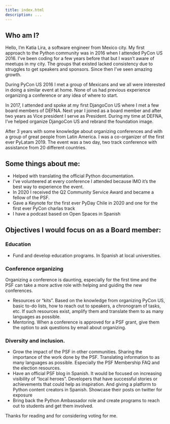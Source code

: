 ```yaml
---
title: index.html
description: ...
---
```


## Who am I?


Hello, I’m Katia Lira, a software engineer from Mexico city. My first approach to the Python community was in 2016 when I attended PyCon US 2016\. I’ve been coding for a few years before that but I wasn’t aware of meetups in my city. The groups that existed lacked consistency due to struggles to get speakers and sponsors. Since then I’ve seen amazing growth.


During PyCon US 2016 I met a group of Mexicans and we all were interested in doing a similar event at home. None of us had previous experience organizing a conference or any idea of where to start. 


In 2017, I attended and spoke at my first DjangoCon US where I met a few board members of DEFNA. Next year I joined as a board member and after two years as Vice president I serve as President. During my time at DEFNA, I’ve helped organize DjangoCon US and rebrand the foundation image.


After 3 years with some knowledge about organizing conferences and with a group of great people from Latin America. I was a co\-organizer of the first ever PyLatam 2019\. The event was a two day, two track conference with assistance from 20 different countries. 


## Some things about me:


* Helped with translating the official Python documentation.
* I’ve volunteered at every conference I attended because IMO it’s the best way to experience the event.
* In 2020 I received the Q2 Community Service Award and became a fellow of the PSF.
* Gave a Keynote for the first ever PyDay Chile in 2020 and one for the first ever PyCon charlas track
* I have a podcast based on Open Spaces in Spanish


## Objectives I would focus on as a Board member:


### Education


* Fund and develop education programs. In Spanish at local universities.


### Conference organizing


Organizing a conference is daunting, especially for the first time and the PSF can take a more active role with helping and guiding the new conferences. 


* Resources or “kits”. Based on the knowledge from organizing PyCon US, basic to\-do lists, how to reach out to speakers, a chronogram of tasks, etc. If such resources exist, amplify them and translate them to as many languages as possible.
* Mentoring. When a conference is approved for a PSF grant, give them the option to ask questions by email about organizing.


### Diversity and inclusion.


* Grow the impact of the PSF in other communities. Sharing the importance of the work done by the PSF. Translating information to as many languages as possible. Especially the PSF Membership FAQ and the election resources.
* Have an official PSF blog in Spanish. It would be focused on increasing visibility of “local heroes”. Developers that have successful stories or achievements that could help as inspiration. And giving a platform to Python content creators in Spanish. Showcase their posts on twitter for exposure
* Bring back the Python Ambassador role and create programs to reach out to students and get them involved.


Thanks for reading and for considering voting for me.


